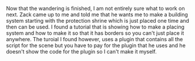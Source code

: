 Now that the wandering is finished, I am not entirely sure what to work on next. Zack came up to me and told me that he wants me to make a building system starting with the protection shrine which is just placed one time and then can be used. I found a tutorial that is showing how to make a placing system and how to make it so that it has borders so you can't just place it anywhere. The turoial I found however, uses a plugin that contains all the script for the scene but you have to pay for the plugin that he uses and he doesn't show the code for the plugin so I can't make it myself. 
